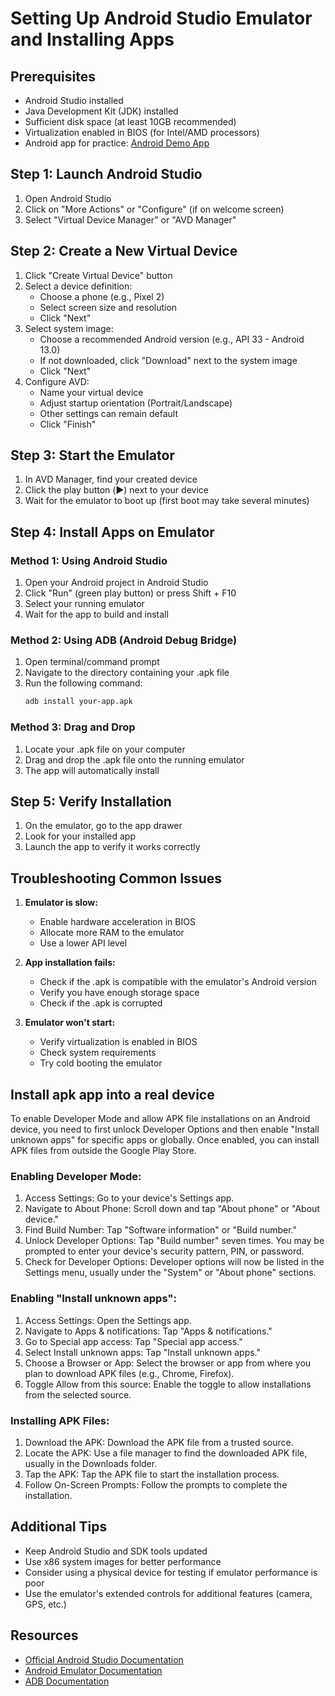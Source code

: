 # Setting Up Android Studio Emulator and Installing Apps

## Prerequisites
- Android Studio installed
- Java Development Kit (JDK) installed
- Sufficient disk space (at least 10GB recommended)
- Virtualization enabled in BIOS (for Intel/AMD processors)
- Android app for practice: [Android Demo App](https://github.com/saucelabs/my-demo-app-android)

## Step 1: Launch Android Studio
1. Open Android Studio
2. Click on "More Actions" or "Configure" (if on welcome screen)
3. Select "Virtual Device Manager" or "AVD Manager"

## Step 2: Create a New Virtual Device
1. Click "Create Virtual Device" button
2. Select a device definition:
   - Choose a phone (e.g., Pixel 2)
   - Select screen size and resolution
   - Click "Next"
3. Select system image:
   - Choose a recommended Android version (e.g., API 33 - Android 13.0)
   - If not downloaded, click "Download" next to the system image
   - Click "Next"
4. Configure AVD:
   - Name your virtual device
   - Adjust startup orientation (Portrait/Landscape)
   - Other settings can remain default
   - Click "Finish"

## Step 3: Start the Emulator
1. In AVD Manager, find your created device
2. Click the play button (▶️) next to your device
3. Wait for the emulator to boot up (first boot may take several minutes)

## Step 4: Install Apps on Emulator
### Method 1: Using Android Studio
1. Open your Android project in Android Studio
2. Click "Run" (green play button) or press Shift + F10
3. Select your running emulator
4. Wait for the app to build and install

### Method 2: Using ADB (Android Debug Bridge)
1. Open terminal/command prompt
2. Navigate to the directory containing your .apk file
3. Run the following command:
   ```bash
   adb install your-app.apk
   ```

### Method 3: Drag and Drop
1. Locate your .apk file on your computer
2. Drag and drop the .apk file onto the running emulator
3. The app will automatically install

## Step 5: Verify Installation
1. On the emulator, go to the app drawer
2. Look for your installed app
3. Launch the app to verify it works correctly

## Troubleshooting Common Issues
1. **Emulator is slow:**
   - Enable hardware acceleration in BIOS
   - Allocate more RAM to the emulator
   - Use a lower API level

2. **App installation fails:**
   - Check if the .apk is compatible with the emulator's Android version
   - Verify you have enough storage space
   - Check if the .apk is corrupted

3. **Emulator won't start:**
   - Verify virtualization is enabled in BIOS
   - Check system requirements
   - Try cold booting the emulator

## Install apk app into a real device

To enable Developer Mode and allow APK file installations on an Android device, you need to first unlock Developer Options and then enable "Install unknown apps" for specific apps or globally. Once enabled, you can install APK files from outside the Google Play Store. 

### Enabling Developer Mode: 
1. Access Settings: Go to your device's Settings app.
2. Navigate to About Phone: Scroll down and tap "About phone" or "About device."
3. Find Build Number: Tap "Software information" or "Build number."
4. Unlock Developer Options: Tap "Build number" seven times. You may be prompted to enter your device's security pattern, PIN, or password.
5. Check for Developer Options: Developer options will now be listed in the Settings menu, usually under the "System" or "About phone" sections.

### Enabling "Install unknown apps":
1. Access Settings: Open the Settings app.
2. Navigate to Apps & notifications: Tap "Apps & notifications."
3. Go to Special app access: Tap "Special app access."
4. Select Install unknown apps: Tap "Install unknown apps."
5. Choose a Browser or App: Select the browser or app from where you plan to download APK files (e.g., Chrome, Firefox).
6. Toggle Allow from this source: Enable the toggle to allow installations from the selected source.

### Installing APK Files:
1. Download the APK: Download the APK file from a trusted source.
2. Locate the APK: Use a file manager to find the downloaded APK file, usually in the Downloads folder.
3. Tap the APK: Tap the APK file to start the installation process.
4. Follow On-Screen Prompts: Follow the prompts to complete the installation. 

## Additional Tips
- Keep Android Studio and SDK tools updated
- Use x86 system images for better performance
- Consider using a physical device for testing if emulator performance is poor
- Use the emulator's extended controls for additional features (camera, GPS, etc.)

## Resources
- [Official Android Studio Documentation](https://developer.android.com/studio)
- [Android Emulator Documentation](https://developer.android.com/studio/run/emulator)
- [ADB Documentation](https://developer.android.com/studio/command-line/adb)
